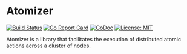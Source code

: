 # Atomizer

[![Build Status](https://api.travis-ci.org/benjivesterby/atomizer.svg?branch=master)](https://travis-ci.org/benjivesterby/atomizer)
[![Go Report Card](https://goreportcard.com/badge/github.com/benjivesterby/atomizer)](https://goreportcard.com/report/github.com/benjivesterby/atomizer)
[![GoDoc](https://godoc.org/github.com/benjivesterby/atomizer?status.svg)](https://godoc.org/github.com/benjivesterby/atomizer)
[![License: MIT](https://img.shields.io/badge/License-MIT-yellow.svg)](https://opensource.org/licenses/MIT)


Atomizer is a library that facilitates the execution of distributed atomic actions across a cluster of nodes.
